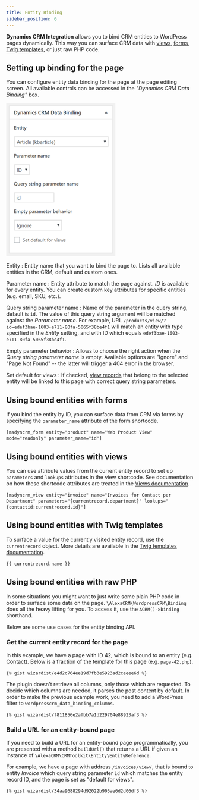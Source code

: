 ```yaml
---
title: Entity Binding
sidebar_position: 6
---
```


**Dynamics CRM Integration** allows you to bind CRM entities to WordPress pages dynamically. This way you can surface CRM data with [views](/wpcrm/views/), [forms](/wpcrm/forms/), [Twig templates](/wpcrm/twig/), or just raw PHP code.

## Setting up binding for the page

You can configure entity data binding for the page at the page editing screen. All available controls can be accessed in the *"Dynamics CRM Data Binding"* box.

![Data binding settings](./img/binding_fig1.png)

Entity
: Entity name that you want to bind the page to. Lists all available entities in the CRM, default and custom ones.

Parameter name
: Entity attribute to match the page against. *ID* is available for every entity. You can create custom key attributes for specific entities (e.g. email, SKU, etc.).

Query string parameter name
: Name of the parameter in the query string, default is `id`. The value of this query string argument will be matched against the *Parameter name*. For example, URL `/products/view/?id=edef3bae-1603-e711-80fa-5065f38be4f1` will match an entity with type specified in the *Entity* setting, and with ID which equals `edef3bae-1603-e711-80fa-5065f38be4f1`.

Empty parameter behavior
: Allows to choose the right action when the *Query string parameter name* is empty. Available options are "Ignore" and "Page Not Found" -- the latter will trigger a 404 error in the browser.

Set default for views
: If checked, [view records](/wpcrm/views/) that belong to the selected entity will be linked to this page with correct query string parameters.

## Using bound entities with forms

If you bind the entity by ID, you can surface data from CRM via forms by specifying the `parameter_name` attribute of the form shortcode.

```
[msdyncrm_form entity="product" name="Web Product View" mode="readonly" parameter_name="id"]
```

## Using bound entities with views

You can use attribute values from the current entity record to set up `parameters` and `lookups` attributes in the view shortcode. See documentation on how these shortcode attributes are treated in the [Views documentation](/wpcrm/views/).

```
[msdyncrm_view entity="invoice" name="Invoices for Contact per Department" parameters="{currentrecord.department}" lookups="{contactid:currentrecord.id}"]
```

## Using bound entities with Twig templates

To surface a value for the currently visited entity record, use the `currentrecord` object. More details are available in the [Twig templates documentation](/wpcrm/twig/).

```
{{ currentrecord.name }}
```

## Using bound entities with raw PHP

In some situations you might want to just write some plain PHP code in order to surface some data on the page. `\AlexaCRM\WordpressCRM\Binding` does all the heavy lifting for you. To access it, use the `ACRM()->binding` shorthand.

Below are some use cases for the entity binding API.

### Get the current entity record for the page

In this example, we have a page with ID 42, which is bound to an entity (e.g. Contact). Below is a fraction of the template for this page (e.g. `page-42.php`).

```twig
{% gist wizardist/e4d2c764ee19d7fb3e5923ad2ceeee6d %}
```

The plugin doesn't retrieve all columns, only those which are requested. To decide which columns are needed, it parses the post content by default. In order to make the previous example work, you need to add a WordPress filter to `wordpresscrm_data_binding_columns`.

```twig
{% gist wizardist/f811856e2afbb7a1d229704e88923af3 %}
```

### Build a URL for an entity-bound page

If you need to build a URL for an entity-bound page programmatically, you are presented with a method `buildUrl()` that returns a URL if given an instance of `\AlexaCRM\CRMToolkit\Entity\EntityReference`.

For example, we have a page with address `/invoices/view/`, that is bound to entity *Invoice* which query string parameter `id` which matches the entity record ID, and the page is set as "default for views".

```twig
{% gist wizardist/34aa9688294d92022b905ae6d2d06df3 %}
```